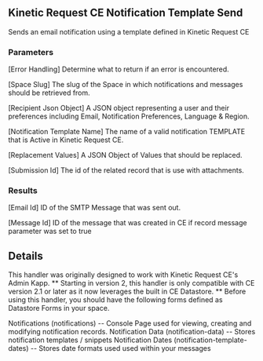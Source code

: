 ## Kinetic Request CE Notification Template Send
Sends an email notification using a template defined in Kinetic Request CE

### Parameters
[Error Handling]
  Determine what to return if an error is encountered.

[Space Slug]
  The slug of the Space in which notifications and messages should be retrieved from.

[Recipient Json Object]
  A JSON object representing a user and their preferences including Email, Notification Preferences, Language & Region.

[Notification Template Name]
  The name of a valid notification TEMPLATE that is Active in Kinetic Request CE.

[Replacement Values]
  A JSON Object of Values that should be replaced.

[Submission Id]
  The id of the related record that is use with attachments.

### Results

[Email Id]
  ID of the SMTP Message that was sent out.
  
[Message Id]
  ID of the message that was created in CE if record message parameter was set to true

## Details

This handler was originally designed to work with Kinetic Request CE's Admin Kapp. ** Starting in version 2, this
handler is only compatible with CE version 2.1 or later as it now leverages the built in CE Datastore. **
Before using this handler, you should have the following forms defined as Datastore Forms in your space.

Notifications (notifications) -- Console Page used for viewing, creating and modifying notification records.
Notification Data (notification-data) -- Stores notification templates / snippets
Notification Dates (notification-template-dates)  -- Stores date formats used used within your messages
